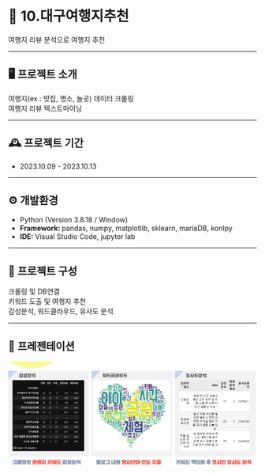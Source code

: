 # 🚩 10.대구여행지추천
여행지 리뷰 분석으로 여행지 추천

----------------------------------------------------------
## 🖥️ 프로젝트 소개
여행지(ex : 맛집, 명소, 놀곳) 데이터 크롤링 <br>
여행지 리뷰 텍스트마이닝

----------------------------------------------------------
## 🕰️ 프로젝트 기간
* 2023.10.09 - 2023.10.13

----------------------------------------------------------
## ⚙ 개발환경
- Python (Version 3.8.18 / Window)
- <strong>Framework: </strong> pandas, numpy, matplotlib, sklearn, mariaDB, konlpy
- <strong>IDE: </strong> Visual Studio Code, jupyter lab

-----------------------------------------------------------
## 📍 프로젝트 구성
크롤링 및 DB연결 <br>
키워드 도출 및 여행지 추천<br>
감성분석, 워드클라우드, 유사도 분석

----------------------------------------------------------
## 📌 프레젠테이션
![Alt text](결과.jpg)


